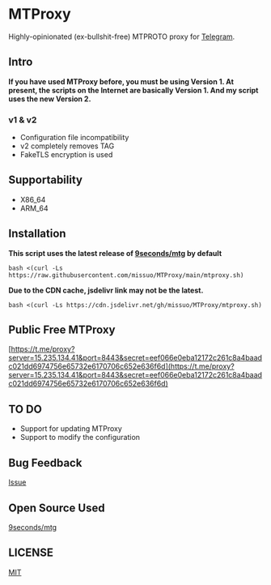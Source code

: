 # MTProxy
Highly-opinionated (ex-bullshit-free) MTPROTO proxy for [Telegram](https://telegram.org).

## Intro
**If you have used MTProxy before, you must be using Version 1. At present, the scripts on the Internet are basically Version 1. And my script uses the new Version 2.**

### v1 & v2
- Configuration file incompatibility
- v2 completely removes TAG
- FakeTLS encryption is used

## Supportability
- X86_64
- ARM_64

## Installation
**This script uses the latest release of [9seconds/mtg](https://github.com/9seconds/mtg) by default**
~~~shell
bash <(curl -Ls https://raw.githubusercontent.com/missuo/MTProxy/main/mtproxy.sh)
~~~
**Due to the CDN cache, jsdelivr link may not be the latest.**
~~~shell
bash <(curl -Ls https://cdn.jsdelivr.net/gh/missuo/MTProxy/mtproxy.sh)
~~~

## Public Free MTProxy
[https://t.me/proxy?server=15.235.134.41&port=8443&secret=eef066e0eba12172c261c8a4baadc021dd6974756e65732e6170706c652e636f6d](https://t.me/proxy?server=15.235.134.41&port=8443&secret=eef066e0eba12172c261c8a4baadc021dd6974756e65732e6170706c652e636f6d)


## TO DO
- Support for updating MTProxy
- Support to modify the configuration

## Bug Feedback
[Issue](https://github.com/missuo/MTProxy/issues/new)

## Open Source Used
[9seconds/mtg](https://github.com/9seconds/mtg)

## LICENSE
[MIT](https://github.com/missuo/MTProxy/blob/main/LICENSE)


